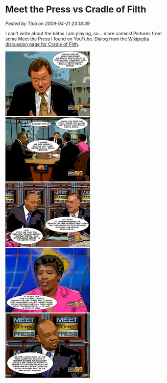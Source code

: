# Meet the Press vs Cradle of Filth

*Posted by Tipa on 2009-04-21 23:18:39*

I can't write about the betas I am playing, so... more comics! Pictures from some Meet the Press I found on YouTube. Dialog from the [Wikipedia discussion page for Cradle of Filth](http://en.wikipedia.org/wiki/Talk:Cradle_of_Filth). 

![meetthepress](../uploads/2009/04/meetthepress.jpg "meetthepress")

